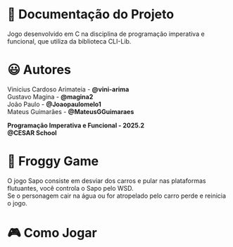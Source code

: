 # :round_pushpin: Documentação do Projeto 
Jogo desenvolvido em C na disciplina de programação imperativa e funcional, que utiliza da biblioteca CLI-Lib. 

# :smiley: Autores
Vinicius Cardoso Arimateia - **@vini-arima**   \
Gustavo Magina - **@magina2**                  \
João Paulo - **@Joaopaulomelo1**               \
Mateus Guimarães - **@MateusGGuimaraes**

**Programação Imperativa e Funcional - 2025.2** \
**@CESAR School**

# :frog: Froggy Game
O jogo Sapo consiste em desviar dos carros e pular nas plataformas flutuantes, você controla o Sapo pelo WSD. \
Se o personagem cair na água ou for atropelado pelo carro perde e reinicia o jogo. 


# :video_game: Como Jogar
